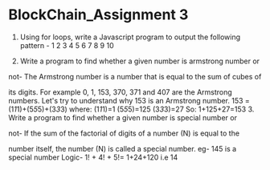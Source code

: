 # BlockChain_Assignment 3
1. Using for loops, write a Javascript program to output the following
pattern -
1
2 3
4 5 6
7 8 9 10

2. Write a program to find whether a given number is armstrong number or

not-
The Armstrong number is a number that is equal to the sum of cubes of

its digits. For example 0, 1, 153, 370, 371 and 407 are the Armstrong
numbers. Let's try to understand why 153 is an Armstrong number.
153 = (1*1*1)+(5*5*5)+(3*3*3) where:
(1*1*1)=1
(5*5*5)=125
(3*3*3)=27
So:
1+125+27=153
3. Write a program to find whether a given number is special number or

not-
If the sum of the factorial of digits of a number (N) is equal to the

number itself, the number (N) is called a special number.
eg- 145 is a special number
Logic- 1! + 4! + 5!= 1+24+120 i.e 14
